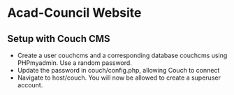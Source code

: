 # Acad-Council Website

## Setup with Couch CMS
- Create a user couchcms and a corresponding database couchcms using PHPmyadmin. Use a random password.
- Update the password in couch/config.php, allowing Couch to connect
- Navigate to host/couch. You will now be allowed to create a superuser account.